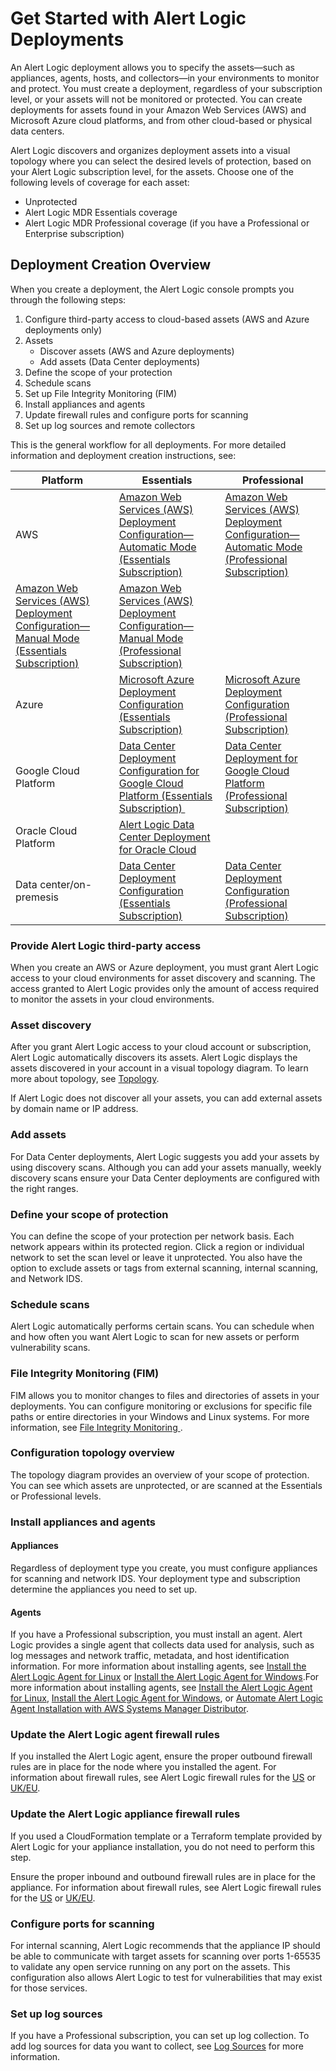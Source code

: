 # Get Started with Alert Logic Deployments

An Alert Logic deployment allows you to specify the assets—such as appliances, agents, hosts, and collectors—in your environments to monitor and protect. You must create a deployment, regardless of your subscription level, or your assets will not be monitored or protected. You can create deployments for assets found in your Amazon Web Services (AWS) and Microsoft Azure cloud platforms, and from other cloud-based or physical data centers.

Alert Logic discovers and organizes deployment assets into a visual topology where you can select the desired levels of protection, based on your Alert Logic subscription level, for the assets. Choose one of the following levels of coverage for each asset:

* Unprotected
* Alert Logic MDR Essentials coverage
* Alert Logic MDR Professional coverage (if you have a Professional or Enterprise subscription)

## Deployment Creation Overview

When you create a deployment, the Alert Logic console prompts you through the following steps:

1. Configure   third-party access to cloud-based assets (AWS and Azure deployments only)
2. Assets
   * Discover assets (AWS and Azure deployments)
   * Add assets (Data Center deployments)
4. Define the scope of your protection
5. Schedule scans
6. Set up File Integrity Monitoring (FIM)
7. Install appliances and agents
8. Update firewall rules and configure ports for scanning
9. Set up log sources and remote collectors

This is the general workflow for all deployments. For more detailed information and deployment creation instructions, see:

| Platform | Essentials | Professional |
|---|---|---|
| AWS | [Amazon Web Services (AWS) Deployment Configuration—Automatic Mode (Essentials Subscription)](../deploy/aws-auto-essentials.md) | [Amazon Web Services (AWS) Deployment Configuration—Automatic Mode (Professional Subscription)](../deploy/aws-auto-pro-ent.md) |
| [Amazon Web Services (AWS) Deployment Configuration—Manual Mode (Essentials Subscription)](../deploy/aws-manual-essentials.md) | [Amazon Web Services (AWS) Deployment Configuration—Manual Mode  (Professional Subscription)](../deploy/aws-manual-pro-ent.md) |
| Azure | [Microsoft Azure Deployment Configuration (Essentials Subscription)](../deploy/azure-essentials.md) | [Microsoft Azure Deployment Configuration (Professional Subscription)](../deploy/azure-pro-ent.md) |
| Google Cloud Platform | [Data Center Deployment Configuration for Google Cloud Platform (Essentials Subscription) ](../deploy/google-cloud-essentials.md) | [Data Center Deployment for Google Cloud Platform (Professional Subscription)](../deploy/google-cloud-pro-ent.md) |
| Oracle Cloud Platform | [Alert Logic Data Center Deployment for Oracle Cloud ](../deploy/oracle-cloud.md) |  |
| Data center/on-premesis | [Data Center Deployment Configuration (Essentials Subscription)](../deploy/data-center-essentials.md) | [Data Center Deployment Configuration (Professional Subscription)](../deploy/data-center-pro-ent.md) |

### Provide Alert Logic third-party access

When you create an AWS or Azure deployment, you must grant Alert Logic access to your cloud environments for asset discovery and scanning. The access granted to Alert Logic provides only the amount of access required to monitor the assets in your cloud environments.

### Asset discovery

After you grant Alert Logic access  to your cloud account or subscription, Alert Logic automatically discovers its assets. Alert Logic displays the assets discovered in your account in a visual topology diagram. To learn more about topology, see [Topology](../analyze/topology.md).

If Alert Logic does not discover all your assets, you can add external assets by domain name or IP address.

### Add assets

For Data Center deployments, Alert Logic suggests you add your assets by using discovery scans. Although you   can add your assets manually, weekly discovery scans ensure your Data Center deployments are configured with the right ranges.

### Define your scope of protection

You can define the scope of your protection per network basis. Each network appears within its protected region. Click a region or individual network to set the scan level or leave it unprotected. You also have the option to exclude assets or tags from external scanning, internal scanning, and Network IDS.

### Schedule scans

Alert Logic automatically performs certain scans. You can schedule when and how often you want Alert Logic to scan for new assets or perform vulnerability scans.

### File Integrity Monitoring (FIM)

FIM allows you to monitor changes to files and directories of assets in your deployments. You can configure monitoring or exclusions for specific file paths or entire directories  in your Windows and Linux systems. For more information, see [File Integrity Monitoring ](../configure/file-integrity-monitoring.md).

### Configuration topology overview

The topology diagram provides an overview of your scope of protection. You can see which assets are unprotected, or are scanned at the Essentials or Professional levels.

### Install appliances and agents

#### Appliances

Regardless of deployment type you create, you must configure appliances for scanning and network IDS. Your deployment type and subscription determine the appliances you need to set up.

####  Agents

If you have a Professional subscription, you must install an agent. Alert Logic provides a single agent that collects data used for analysis, such as log messages and network traffic, metadata, and host identification information. For more information about installing agents, see [Install the Alert Logic Agent for Linux](../prepare/alert-logic-agent-linux.md) or [Install the Alert Logic Agent for Windows](../prepare/alert-logic-agent-windows.md).For more information about installing agents, see [Install the Alert Logic Agent for Linux](../prepare/alert-logic-agent-linux.md), [Install the Alert Logic Agent for Windows](../prepare/alert-logic-agent-windows.md), or [Automate Alert Logic Agent Installation with AWS Systems Manager Distributor](../prepare/agent-install-automated-aws.md).

### Update the Alert Logic agent firewall rules

If you installed the Alert Logic agent, ensure the proper outbound firewall rules are in place for the node where you installed the agent. For information about firewall rules, see Alert Logic firewall rules for the [US](../requirements/us-firewall-rules.md) or [UK/EU](../requirements/uk-eu-firewall-rules.md).

### Update the Alert Logic appliance firewall rules

If you used a CloudFormation template or a Terraform template provided by Alert Logic for your appliance installation, you do not need to perform this step.

Ensure the proper inbound and outbound firewall rules are in place for the appliance. For information about firewall rules, see Alert Logic firewall rules for the [US](../requirements/us-firewall-rules.md) or [UK/EU](../requirements/uk-eu-firewall-rules.md).

### Configure ports for scanning

For internal scanning, Alert Logic recommends that the appliance IP should be able to communicate with target assets for scanning over ports 1-65535 to validate any open service running on any port on the assets. This configuration also allows Alert Logic to test for vulnerabilities that may exist for those services.

### Set up log sources

If you have a Professional subscription, you can set up log collection. To add log sources for data you want to collect, see [Log Sources](../deploy/log-sources.md) for more information.
